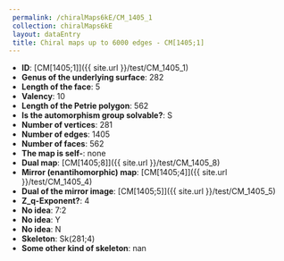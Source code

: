 ```yaml
--- 
 permalink: /chiralMaps6kE/CM_1405_1 
 collection: chiralMaps6kE
 layout: dataEntry
 title: Chiral maps up to 6000 edges - CM[1405;1]
---
```


- **ID**: [CM[1405;1]]({{ site.url }}/test/CM_1405_1)
- **Genus of the underlying surface**: 282
- **Length of the face**: 5
- **Valency**: 10
- **Length of the Petrie polygon**: 562
- **Is the automorphism group solvable?**: S
- **Number of vertices**: 281
- **Number of edges**: 1405
- **Number of faces**: 562
- **The map is self-**: none
- **Dual map**: [CM[1405;8]]({{ site.url }}/test/CM_1405_8)
- **Mirror (enantihomorphic) map**: [CM[1405;4]]({{ site.url }}/test/CM_1405_4)
- **Dual of the mirror image**: [CM[1405;5]]({{ site.url }}/test/CM_1405_5)
- **Z_q-Exponent?**: 4
- **No idea**:  7:2
- **No idea**: Y
- **No idea**: N
- **Skeleton**: Sk(281;4)
- **Some other kind of skeleton**: nan
